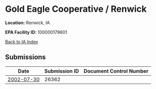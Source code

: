# Gold Eagle Cooperative / Renwick

**Location:** Renwick, IA

**EPA Facility ID:** 100000179601

[Back to IA Index](../../index.md)

## Submissions

| Date | Submission ID | Document Control Number |
|------|--------------|-------------------------|
| [2002-07-30](submissions/26362.md) | 26362 |  |
